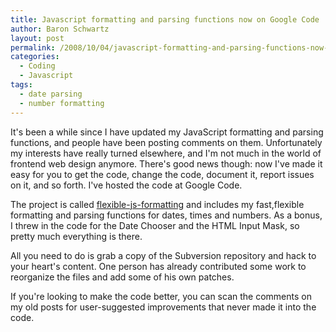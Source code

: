 ```yaml
---
title: Javascript formatting and parsing functions now on Google Code
author: Baron Schwartz
layout: post
permalink: /2008/10/04/javascript-formatting-and-parsing-functions-now-on-google-code/
categories:
  - Coding
  - Javascript
tags:
  - date parsing
  - number formatting
---
```

It's been a while since I have updated my JavaScript formatting and parsing functions, and people have been posting comments on them. Unfortunately my interests have really turned elsewhere, and I'm not much in the world of frontend web design anymore. There's good news though: now I've made it easy for you to get the code, change the code, document it, report issues on it, and so forth. I've hosted the code at Google Code.

The project is called [flexible-js-formatting][1] and includes my fast,flexible formatting and parsing functions for dates, times and numbers. As a bonus, I threw in the code for the Date Chooser and the HTML Input Mask, so pretty much everything is there.

All you need to do is grab a copy of the Subversion repository and hack to your heart's content. One person has already contributed some work to reorganize the files and add some of his own patches.

If you're looking to make the code better, you can scan the comments on my old posts for user-suggested improvements that never made it into the code.

 [1]: http://code.google.com/p/flexible-js-formatting/
